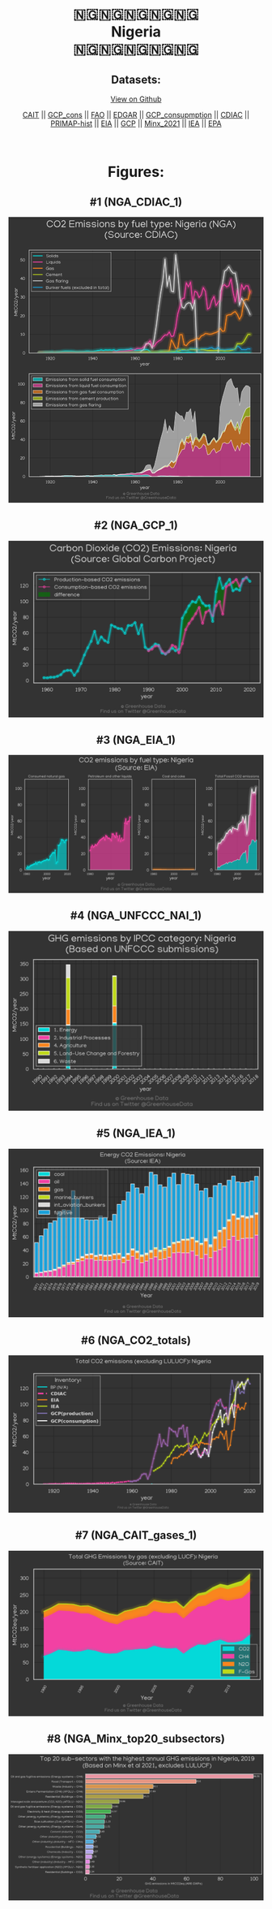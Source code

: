 
<center>
<h1 align="center">
🇳🇬🇳🇬🇳🇬🇳🇬🇳🇬
<br>
Nigeria
<br>
🇳🇬🇳🇬🇳🇬🇳🇬🇳🇬
</h1>
<h2>Datasets:</h2>
<p><a href="https://github.com/dquintani/GreenhouseData/tree/master/country_data/NGA_Nigeria/data">View on Github</a>
<br></p><p><a href="data/NGA_CAIT.csv">CAIT</a> || <a href="data/NGA_GCP_cons.csv">GCP_cons</a> || <a href="data/NGA_FAO.csv">FAO</a> || <a href="data/NGA_EDGAR.csv">EDGAR</a> || <a href="data/NGA_GCP_consupmption.csv">GCP_consupmption</a> || <a href="data/NGA_CDIAC.csv">CDIAC</a> || <a href="data/NGA_PRIMAP-hist.csv">PRIMAP-hist</a> || <a href="data/NGA_EIA.csv">EIA</a> || <a href="data/NGA_GCP.csv">GCP</a> || <a href="data/NGA_Minx_2021.csv">Minx_2021</a> || <a href="data/NGA_IEA.csv">IEA</a> || <a href="data/NGA_EPA.csv">EPA</a></p><p><br></p>
<h1>Figures:</h1><h2>#1 (NGA_CDIAC_1)</h2>
<p><img alt="" src="figures/NGA_CDIAC_1.png" /></p><h2>#2 (NGA_GCP_1)</h2>
<p><img alt="" src="figures/NGA_GCP_1.png" /></p><h2>#3 (NGA_EIA_1)</h2>
<p><img alt="" src="figures/NGA_EIA_1.png" /></p><h2>#4 (NGA_UNFCCC_NAI_1)</h2>
<p><img alt="" src="figures/NGA_UNFCCC_NAI_1.png" /></p><h2>#5 (NGA_IEA_1)</h2>
<p><img alt="" src="figures/NGA_IEA_1.png" /></p><h2>#6 (NGA_CO2_totals)</h2>
<p><img alt="" src="figures/NGA_CO2_totals.png" /></p><h2>#7 (NGA_CAIT_gases_1)</h2>
<p><img alt="" src="figures/NGA_CAIT_gases_1.png" /></p><h2>#8 (NGA_Minx_top20_subsectors)</h2>
<p><img alt="" src="figures/NGA_Minx_top20_subsectors.png" /></p>